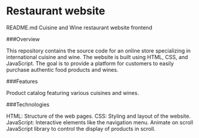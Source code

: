 ﻿# Restaurant website

README.md
Cuisine and Wine restaurant website frontend

###Overview

This repository contains the source code for an online store specializing in international cuisine and wine. The website is built using HTML, CSS, and JavaScript. The goal is to provide a platform for customers to easily purchase authentic food products and wines.

###Features

Product catalog featuring various cuisines and wines.

###Technologies

HTML: Structure of the web pages.
CSS: Styling and layout of the website.
JavaScript: Interactive elements like the navigation menu. Animate on scroll JavaScript library to control the display of products in scroll.
  
 
